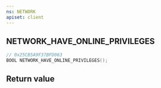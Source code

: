 ```yaml
---
ns: NETWORK
apiset: client
---
```

## NETWORK_HAVE_ONLINE_PRIVILEGES

```c
// 0x25CB5A9F37BFD063
BOOL NETWORK_HAVE_ONLINE_PRIVILEGES();
```



## Return value

